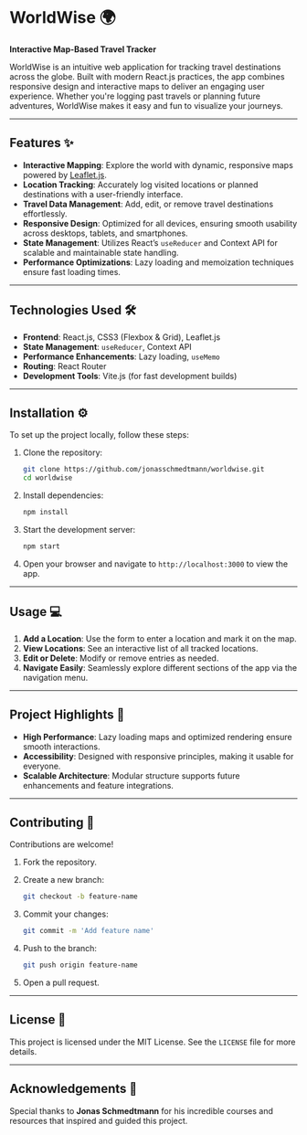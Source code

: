 # WorldWise 🌍

**Interactive Map-Based Travel Tracker**

WorldWise is an intuitive web application for tracking travel destinations across the globe. Built with modern React.js practices, the app combines responsive design and interactive maps to deliver an engaging user experience. Whether you're logging past travels or planning future adventures, WorldWise makes it easy and fun to visualize your journeys.

---

## Features ✨

- **Interactive Mapping**: Explore the world with dynamic, responsive maps powered by [Leaflet.js](https://leafletjs.com/).
- **Location Tracking**: Accurately log visited locations or planned destinations with a user-friendly interface.
- **Travel Data Management**: Add, edit, or remove travel destinations effortlessly.
- **Responsive Design**: Optimized for all devices, ensuring smooth usability across desktops, tablets, and smartphones.
- **State Management**: Utilizes React’s `useReducer` and Context API for scalable and maintainable state handling.
- **Performance Optimizations**: Lazy loading and memoization techniques ensure fast loading times.

---

## Technologies Used 🛠️

- **Frontend**: React.js, CSS3 (Flexbox & Grid), Leaflet.js
- **State Management**: `useReducer`, Context API
- **Performance Enhancements**: Lazy loading, `useMemo`
- **Routing**: React Router
- **Development Tools**: Vite.js (for fast development builds)

---

## Installation ⚙️

To set up the project locally, follow these steps:

1. Clone the repository:

   ```bash
   git clone https://github.com/jonasschmedtmann/worldwise.git
   cd worldwise
   ```

2. Install dependencies:

   ```bash
   npm install
   ```

3. Start the development server:

   ```bash
   npm start
   ```

4. Open your browser and navigate to `http://localhost:3000` to view the app.

---

## Usage 💻

1. **Add a Location**: Use the form to enter a location and mark it on the map.
2. **View Locations**: See an interactive list of all tracked locations.
3. **Edit or Delete**: Modify or remove entries as needed.
4. **Navigate Easily**: Seamlessly explore different sections of the app via the navigation menu.

---

## Project Highlights 🚀

- **High Performance**: Lazy loading maps and optimized rendering ensure smooth interactions.
- **Accessibility**: Designed with responsive principles, making it usable for everyone.
- **Scalable Architecture**: Modular structure supports future enhancements and feature integrations.

---

## Contributing 🤝

Contributions are welcome!

1. Fork the repository.
2. Create a new branch:

   ```bash
   git checkout -b feature-name
   ```

3. Commit your changes:

   ```bash
   git commit -m 'Add feature name'
   ```

4. Push to the branch:

   ```bash
   git push origin feature-name
   ```

5. Open a pull request.

---

## License 📝

This project is licensed under the MIT License. See the `LICENSE` file for more details.

---

## Acknowledgements 🙌

Special thanks to **Jonas Schmedtmann** for his incredible courses and resources that inspired and guided this project.
